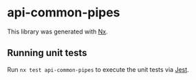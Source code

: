 # api-common-pipes

This library was generated with [Nx](https://nx.dev).

## Running unit tests

Run `nx test api-common-pipes` to execute the unit tests via [Jest](https://jestjs.io).
